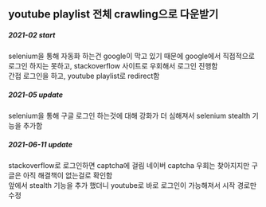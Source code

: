 ## youtube playlist 전체 crawling으로 다운받기

##### 2021-02 start <br>
selenium을 통해 자동화 하는건 google이 막고 있기 때문에 google에서 직접적으로 로그인 하지는 못하고, stackoverflow 사이트로 우회해서 로그인 진행함 <br>
간접 로그인을 하고, youtube playlist로 redirect함 <br>

##### 2021-05 update <br>
selenium을 통해 구글 로그인 하는것에 대해 강화가 더 심해져서 selenium stealth 기능을 추가함 <br>

##### 2021-06-11 update <br>
stackoverflow로 로그인하면 captcha에 걸림 네이버 captcha 우회는 찾아지지만 구글은 아직 해결책이 없는걸로 확인함 <br>
앞에서 stealth 기능을 추가 했더니 youtube로 바로 로그인이 가능해져서 시작 경로만 수정 <br>

